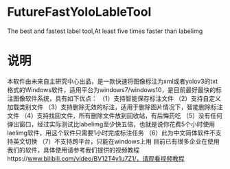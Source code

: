 # FutureFastYoloLableTool
The best and fastest label tool,At least five times faster than labelimg
# 说明
本软件由未来自主研究中心出品，是一款快速将图像标注为xml或者yolov3的txt格式的Windows软件，适用平台为windows7/windows10，是目前最好最快的标注图像软件系统，具有如下优点：
（1）支持智能保存标注文件
（2）支持自定义加载类别文件
（3）支持删除无效的标注，适用于删除图片情况下，智能删除标注文件
（4）支持找回文件，所有删除文件放到回收站，有后悔药吃
（5）没有任何弹出窗口，经过实际测试比labelimg至少快五倍，也就是说你花费5个小时使用laelimg软件，用这个软件只需要1小时完成标注任务
（6）此为中文简体软件不支持英文切换
（7）不支持跨平台，只能在windows上用
目前已有很多企业在使用我们的软件，具体使用请参考我们提供的视频教程https://www.bilibili.com/video/BV12T4y1u7Z1/，请观看视频教程

